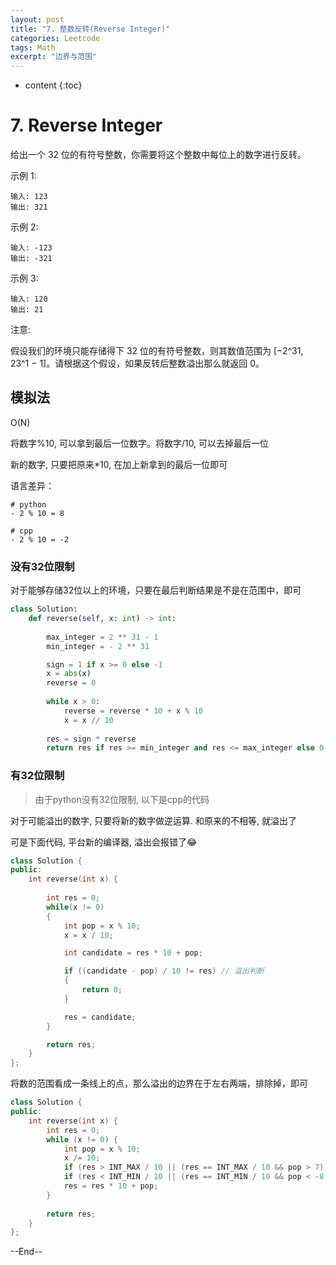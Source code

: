 ```yaml
---
layout: post
title: "7. 整数反转(Reverse Integer)"
categories: Leetcode
tags: Math
excerpt: "边界与范围"
---
```


* content
{:toc}

# 7. Reverse Integer

给出一个 32 位的有符号整数，你需要将这个整数中每位上的数字进行反转。

示例 1:

```
输入: 123
输出: 321
```

示例 2:

```
输入: -123
输出: -321
```

示例 3:

```
输入: 120
输出: 21
```

注意:

假设我们的环境只能存储得下 32 位的有符号整数，则其数值范围为 [−2^31,  23^1 − 1]。请根据这个假设，如果反转后整数溢出那么就返回 0。

## 模拟法

O(N)

将数字%10, 可以拿到最后一位数字。将数字/10, 可以去掉最后一位

新的数字, 只要把原来*10, 在加上新拿到的最后一位即可

语言差异：

```
# python
- 2 % 10 = 8

# cpp
- 2 % 10 = -2
```

### 没有32位限制

对于能够存储32位以上的环境，只要在最后判断结果是不是在范围中，即可

```python
class Solution:
    def reverse(self, x: int) -> int:
 
        max_integer = 2 ** 31 - 1
        min_integer = - 2 ** 31

        sign = 1 if x >= 0 else -1
        x = abs(x)
        reverse = 0
        
        while x > 0:
            reverse = reverse * 10 + x % 10
            x = x // 10
            
        res = sign * reverse
        return res if res >= min_integer and res <= max_integer else 0
```

### 有32位限制

> 由于python没有32位限制, 以下是cpp的代码

对于可能溢出的数字, 只要将新的数字做逆运算. 和原来的不相等, 就溢出了

可是下面代码, 平台新的编译器, 溢出会报错了😂

```cpp
class Solution {
public:
    int reverse(int x) {
        
        int res = 0;
        while(x != 0)
        {
            int pop = x % 10;
            x = x / 10;

            int candidate = res * 10 + pop;

            if ((candidate - pop) / 10 != res) // 溢出判断
            {
                return 0;
            }

            res = candidate;            
        }

        return res;
    }
};
```

将数的范围看成一条线上的点，那么溢出的边界在于左右两端，排除掉，即可

```cpp
class Solution {
public:
    int reverse(int x) {
        int res = 0;
        while (x != 0) {
            int pop = x % 10;
            x /= 10;
            if (res > INT_MAX / 10 || (res == INT_MAX / 10 && pop > 7)) return 0; // 右端，超出安全边界
            if (res < INT_MIN / 10 || (res == INT_MIN / 10 && pop < -8)) return 0; // 左端，超出安全边界
            res = res * 10 + pop;
        }
        
        return res;
    }
};
```

--End--


